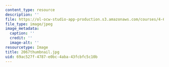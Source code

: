 ```yaml
---
content_type: resource
description: ''
file: https://ol-ocw-studio-app-production.s3.amazonaws.com/courses/4-614-religious-architecture-and-islamic-cultures-fall-2002/69ac527f4787e0bc4aba43fcbfc5c10b_2067thumbnail.jpg
file_type: image/jpeg
image_metadata:
  caption: ''
  credit: ''
  image-alt: ''
resourcetype: Image
title: 2067thumbnail.jpg
uid: 69ac527f-4787-e0bc-4aba-43fcbfc5c10b
---
```

